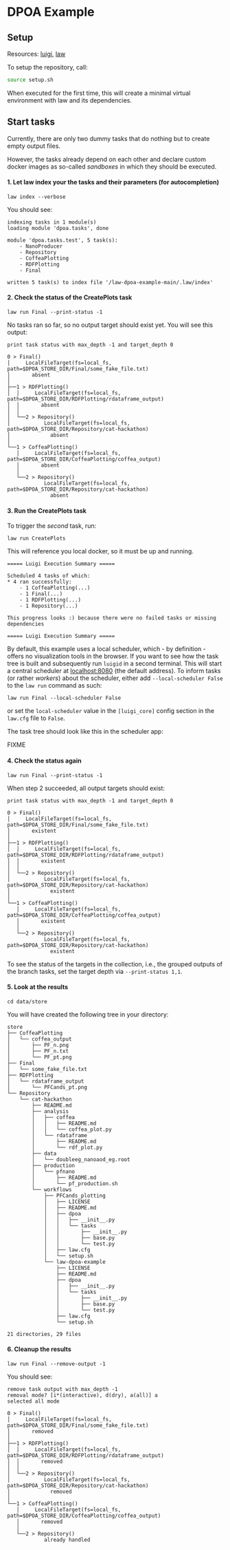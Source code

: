 
# DPOA Example

## Setup

Resources: [luigi](http://luigi.readthedocs.io/en/stable), [law](http://law.readthedocs.io/en/latest)

To setup the repository, call:

```bash
source setup.sh
```

When executed for the first time, this will create a minimal virtual environment with law and its dependencies.

## Start tasks

Currently, there are only two dummy tasks that do nothing but to create empty output files.

However, the tasks already depend on each other and declare custom docker images as so-called *sandboxes* in which they should be executed.

#### 1. Let law index your the tasks and their parameters (for autocompletion)

```shell
law index --verbose
```

You should see:

```output
indexing tasks in 1 module(s)
loading module 'dpoa.tasks', done

module 'dpoa.tasks.test', 5 task(s):
    - NanoProducer
    - Repository
    - CoffeaPlotting
    - RDFPlotting
    - Final

written 5 task(s) to index file '/law-dpoa-example-main/.law/index'
```

#### 2. Check the status of the CreatePlots task

```shell
law run Final --print-status -1
```

No tasks ran so far, so no output target should exist yet. You will see this output:

```output
print task status with max_depth -1 and target_depth 0

0 > Final()
│     LocalFileTarget(fs=local_fs, path=$DPOA_STORE_DIR/Final/some_fake_file.txt)
│       absent
│
├──1 > RDFPlotting()
│  │     LocalFileTarget(fs=local_fs, path=$DPOA_STORE_DIR/RDFPlotting/rdataframe_output)
│  │       absent
│  │
│  └──2 > Repository()
│           LocalFileTarget(fs=local_fs, path=$DPOA_STORE_DIR/Repository/cat-hackathon)
│             absent
│
└──1 > CoffeaPlotting()
   │     LocalFileTarget(fs=local_fs, path=$DPOA_STORE_DIR/CoffeaPlotting/coffea_output)
   │       absent
   │
   └──2 > Repository()
            LocalFileTarget(fs=local_fs, path=$DPOA_STORE_DIR/Repository/cat-hackathon)
              absent
```

#### 3. Run the CreatePlots task

To trigger the *second* task, run:

```shell
law run CreatePlots
```

This will reference you local docker, so it must be up and running.

```output
===== Luigi Execution Summary =====

Scheduled 4 tasks of which:
* 4 ran successfully:
    - 1 CoffeaPlotting(...)
    - 1 Final(...)
    - 1 RDFPlotting(...)
    - 1 Repository(...)

This progress looks :) because there were no failed tasks or missing dependencies

===== Luigi Execution Summary =====
```

By default, this example uses a local scheduler, which - by definition - offers no visualization tools in the browser. If you want to see how the task tree is built and subsequently run ``luigid`` in a second terminal. This will start a central scheduler at [localhost:8080](localhost:8080) (the default address). To inform tasks (or rather *workers*) about the scheduler, either add ``--local-scheduler False`` to the ``law run`` command as such:

```shell
law run Final --local-scheduler False
```

or set the ``local-scheduler`` value in the ``[luigi_core]`` config section in the ``law.cfg`` file to ``False``.

The task tree should look like this in the scheduler app:

FIXME

#### 4. Check the status again

```shell
law run Final --print-status -1
```

When step 2 succeeded, all output targets should exist:

```output
print task status with max_depth -1 and target_depth 0

0 > Final()
│     LocalFileTarget(fs=local_fs, path=$DPOA_STORE_DIR/Final/some_fake_file.txt)
│       existent
│
├──1 > RDFPlotting()
│  │     LocalFileTarget(fs=local_fs, path=$DPOA_STORE_DIR/RDFPlotting/rdataframe_output)
│  │       existent
│  │
│  └──2 > Repository()
│           LocalFileTarget(fs=local_fs, path=$DPOA_STORE_DIR/Repository/cat-hackathon)
│             existent
│
└──1 > CoffeaPlotting()
   │     LocalFileTarget(fs=local_fs, path=$DPOA_STORE_DIR/CoffeaPlotting/coffea_output)
   │       existent
   │
   └──2 > Repository()
            LocalFileTarget(fs=local_fs, path=$DPOA_STORE_DIR/Repository/cat-hackathon)
              existent
```

To see the status of the targets in the collection, i.e., the grouped outputs of the branch tasks,
set the target depth via `--print-status 1,1`.

#### 5. Look at the results

```shell
cd data/store
```

You will have created the following tree in your directory:

```output
store
├── CoffeaPlotting
│   └── coffea_output
│       ├── PF_n.png
│       ├── PF_n.txt
│       └── PF_pt.png
├── Final
│   └── some_fake_file.txt
├── RDFPlotting
│   └── rdataframe_output
│       └── PFCands_pt.png
└── Repository
    └── cat-hackathon
        ├── README.md
        ├── analysis
        │   ├── coffea
        │   │   ├── README.md
        │   │   └── coffea_plot.py
        │   └── rdataframe
        │       ├── README.md
        │       └── rdf_plot.py
        ├── data
        │   └── doubleeg_nanoaod_eg.root
        ├── production
        │   └── pfnano
        │       ├── README.md
        │       └── pf_production.sh
        └── workflows
            ├── PFCands_plotting
            │   ├── LICENSE
            │   ├── README.md
            │   ├── dpoa
            │   │   ├── __init__.py
            │   │   └── tasks
            │   │       ├── __init__.py
            │   │       ├── base.py
            │   │       └── test.py
            │   ├── law.cfg
            │   └── setup.sh
            └── law-dpoa-example
                ├── LICENSE
                ├── README.md
                ├── dpoa
                │   ├── __init__.py
                │   └── tasks
                │       ├── __init__.py
                │       ├── base.py
                │       └── test.py
                ├── law.cfg
                └── setup.sh

21 directories, 29 files
```

#### 6. Cleanup the results

```shell
law run Final --remove-output -1
```

You should see:

```shell
remove task output with max_depth -1
removal mode? [i*(interactive), d(dry), a(all)] a
selected all mode

0 > Final()
│     LocalFileTarget(fs=local_fs, path=$DPOA_STORE_DIR/Final/some_fake_file.txt)
│       removed
│
├──1 > RDFPlotting()
│  │     LocalFileTarget(fs=local_fs, path=$DPOA_STORE_DIR/RDFPlotting/rdataframe_output)
│  │       removed
│  │
│  └──2 > Repository()
│           LocalFileTarget(fs=local_fs, path=$DPOA_STORE_DIR/Repository/cat-hackathon)
│             removed
│
└──1 > CoffeaPlotting()
   │     LocalFileTarget(fs=local_fs, path=$DPOA_STORE_DIR/CoffeaPlotting/coffea_output)
   │       removed
   │
   └──2 > Repository()
            already handled
```